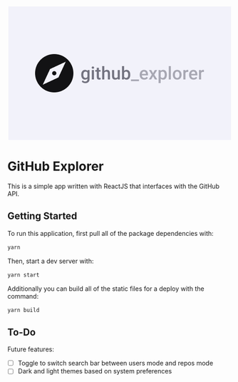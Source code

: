 <p align="center">
  <img src="/splash-logo.png">
</p>

# GitHub Explorer

This is a simple app written with ReactJS that interfaces with the GitHub API.

## Getting Started

To run this application, first pull all of the package dependencies with:

```sh
yarn
```

Then, start a dev server with:

```sh
yarn start
```

Additionally you can build all of the static files for a deploy with the command:

```sh
yarn build
```

## To-Do

Future features:

- [ ] Toggle to switch search bar between users mode and repos mode
- [ ] Dark and light themes based on system preferences
